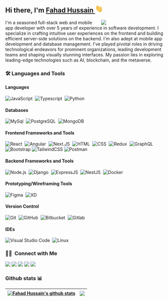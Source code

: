 <h2> Hi there, I'm <a class="heading-link" href="#hi-there-im-fahad-hussain">Fahad Hussain </a><img src="https://raw.githubusercontent.com/ABSphreak/ABSphreak/master/gifs/Hi.gif" height="25px"></h2>

<img align="right" src="https://camo.githubusercontent.com/97d0c0c4209208d8ec9573c7e213e05872a9f59b703868647b559b77af601cc6/68747470733a2f2f692e70696e696d672e636f6d2f6f726967696e616c732f65382f66342f35332f65386634353334363961336563393765636433353464663436356437333931332e676966" width='200'/> 

I'm a seasoned full-stack web and mobile app developer with over 5 years of experience in software development. I specialize in crafting intuitive user experiences on the frontend and building efficient server-side solutions on the backend. I'm also adept at mobile app development and database management. I've played pivotal roles in driving technological endeavors for prominent organizations, leading development teams and shaping visually stunning interfaces. My passion lies in exploring leading-edge technologies such as AI, blockchain, and the metaverse.

### 🛠 Languages and Tools

#### Languages
![JavaScript](https://img.shields.io/badge/-JavaScript-05122A?style=flat&logo=javascript)&nbsp;
![Typescript](https://img.shields.io/badge/-Typescript-05122A?style=flat&logo=typescript)&nbsp;
![Python](https://img.shields.io/badge/-Python-05122A?style=flat&logo=python)&nbsp;

#### Databases
![MySql](https://img.shields.io/badge/-MySQL-05122A?style=flat&logo=mysql)&nbsp;
![PostgreSQL](https://img.shields.io/badge/-PostgreSQL-05122A?style=flat&logo=postgresql)&nbsp;
![MongoDB](https://img.shields.io/badge/-MongoDB-05122A?style=flat&logo=mongodb)&nbsp;

#### Frontend Frameworks and Tools
![React](https://img.shields.io/badge/-React-05122A?style=flat&logo=react)&nbsp;
![Angular](https://img.shields.io/badge/-Angular-05122A?style=flat&logo=angular&logoColor=dd1b16)&nbsp;
![Next.JS](https://img.shields.io/badge/next.js-000000?style=flat&logo=nextdotjs&logoColor=white)&nbsp;
![HTML](https://img.shields.io/badge/-HTML-05122A?style=flat&logo=HTML5)&nbsp;
![CSS](https://img.shields.io/badge/-CSS-05122A?style=flat&logo=CSS3&logoColor=1572B6)&nbsp;
![Redux](https://img.shields.io/badge/-Redux-05122A?style=flat&logo=redux)&nbsp;
![GraphQL](https://img.shields.io/badge/-GraphQL-05122A?style=flat&logo=graphql)&nbsp;
![Bootstrap](https://img.shields.io/badge/-Bootstrap-05122A?style=flat&logo=bootstrap&logoColor=563D7C)
![TailwindCSS](https://img.shields.io/badge/-TailwindCSS-05122A?style=flat&logo=tailwindcss)
![Postman](https://img.shields.io/badge/-Postman-05122A?style=flat&logo=postman)&nbsp;

#### Backend Frameworks and Tools
![Node.js](https://img.shields.io/badge/-Node.js-05122A?style=flat&logo=node.js)&nbsp;
![Django](https://img.shields.io/badge/-Django-05122A?style=flat&logo=django&logoColor=092E20)&nbsp;
![ExpressJS](https://img.shields.io/badge/-ExpressJS-05122A?style=flat&logo=express)&nbsp;
![NestJS](https://img.shields.io/badge/-NestJS-05122A?style=flat&logo=nestjs)&nbsp;
![Docker](https://img.shields.io/badge/-Docker-05122A?style=flat&logo=docker)&nbsp;

#### Prototyping/Wireframing Tools
![Figma](https://img.shields.io/badge/-Figma-05122A?style=flat&logo=figma)&nbsp;
![XD](https://img.shields.io/badge/-AdobeXD-05122A?style=flat&logo=adobexd)&nbsp;

#### Version Control
![Git](https://img.shields.io/badge/-Git-05122A?style=flat&logo=git)&nbsp;
![GitHub](https://img.shields.io/badge/-GitHub-05122A?style=flat&logo=github)&nbsp;
![Bitbucket](https://img.shields.io/badge/-Bitbucket-05122A?style=flat&logo=bitbucket)&nbsp;
![Gitlab](https://img.shields.io/badge/-Gitlab-05122A?style=flat&logo=gitlab)&nbsp;

#### IDEs
![Visual Studio Code](https://img.shields.io/badge/-Visual%20Studio%20Code-05122A?style=flat&logo=visual-studio-code&logoColor=007ACC)&nbsp;
![Linux](https://img.shields.io/badge/-Linux-05122A?style=flat&logo=linux)&nbsp;


### 🤝🏻 &nbsp;Connect with Me

<p align="left">
<a href="https://linkedin.com/in/fahadhussain-connect"><img src="https://img.shields.io/badge/-Fahad%20Hussain-0077B5?style=flat&logo=Linkedin&logoColor=white"/></a>
<a href="https://facebook.com/fahad.hussain.90"><img src="https://img.shields.io/badge/-@fahad.hussain.90-1877F2?style=flat&logo=Facebook&logoColor=white"/></a>
<a href="https://twitter.com/FahadHussain2"><img src="https://img.shields.io/badge/-@FahadHussain2-1769FF?style=flat&logo=Twitter&logoColor=white"/></a>
<a href="https://discordapp.com/users/fahadhussain368"><img src="https://img.shields.io/badge/-@fahadhussain368-1877F2?style=flat&logo=Discord&logoColor=white"/></a>
<a href="https://www.behance.net/fahad-hussain"><img src="https://img.shields.io/badge/-@fahadhussain-1769FF?style=flat&logo=Behance&logoColor=white"/></a>
</p>


### Github stats 📊

| <a href="https://github.com/fahadhussain2/github-readme-stats"><img align="center" src="https://github-readme-stats.vercel.app/api?username=fahadhussain2&show_icons=true&include_all_commits=true&theme=buefy&hide_border=true" alt="Fahad Hussain's github stats" /></a> | <a href="https://github.com/anuraghazra/github-readme-stats"><img align="center" src="https://github-readme-stats.vercel.app/api/top-langs/?username=fahadhussain2&layout=compact&theme=buefy&hide_border=true" /></a> |
| ------------- | ------------- |


<!--
**fahadhussain2/fahadhussain2** is a ✨ _special_ ✨ repository because its `README.md` (this file) appears on your GitHub profile.

Here are some ideas to get you started:

- 🔭 I’m currently working on ...
- 🌱 I’m currently learning ...
- 👯 I’m looking to collaborate on ...
- 🤔 I’m looking for help with ...
- 💬 Ask me about ...
- 📫 How to reach me: ...
- 😄 Pronouns: ...
- ⚡ Fun fact: ...
-->
